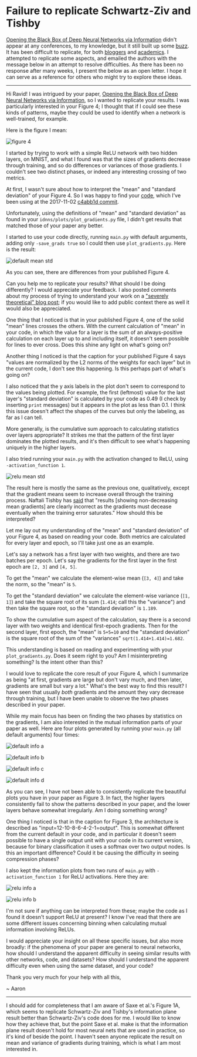 # Failure to replicate Schwartz-Ziv and Tishby

[Opening the Black Box of Deep Neural Networks via Information](https://arxiv.org/abs/1703.00810) didn't appear at any conferences, to my knowledge, but it still built up some [buzz](https://www.quantamagazine.org/new-theory-cracks-open-the-black-box-of-deep-learning-20170921/). It has been difficult to replicate, for both [bloggers](https://severelytheoretical.wordpress.com/2017/09/28/no-information-bottleneck-probably-doesnt-open-the-black-box-of-deep-neural-networks/) and [academics](https://openreview.net/forum?id=ry_WPG-A-). I attempted to replicate some aspects, and emailed the authors with the message below in an attempt to resolve difficulties. As there has been no response after many weeks, I present the below as an open letter. I hope it can serve as a reference for others who might try to explore these ideas.

---

Hi Ravid! I was intrigued by your paper, [Opening the Black Box of Deep Neural Networks via Information](https://arxiv.org/abs/1703.00810), so I wanted to replicate your results. I was particularly interested in your Figure 4; I thought that if I could see these kinds of patterns, maybe they could be used to identify when a network is well-trained, for example.

Here is the figure I mean:

![figure 4](img/figure_4.png)

I started by trying to work with a simple ReLU network with two hidden layers, on MNIST, and what I found was that the sizes of gradients decrease through training, and so do differences or variances of those gradients. I couldn't see two distinct phases, or indeed any interesting crossing of two metrics.

At first, I wasn't sure about how to interpret the "mean" and "standard deviation" of your Figure 4. So I was happy to find your [code](https://github.com/ravidziv/IDNNs), which I've been using at the 2017-11-02 [c4abb1d commit](https://github.com/ravidziv/IDNNs/tree/c4abb1dad4fbb262315eb8b96eb85dc5c3e98e5c).

Unfortunately, using the definitions of "mean" and "standard deviation" as found in your `idnns/plots/plot_gradients.py` file, I didn't get results that matched those of your paper any better.

I started to use your code directly, running `main.py` with default arguments, adding only `-save_grads true` so I could then use `plot_gradients.py`. Here is the result:

![default mean std](img/default_mean_std.png)

As you can see, there are differences from your published Figure 4.

Can you help me to replicate your results? What should I be doing differently? I would appreciate your feedback. I also posted comments about my process of trying to understand your work on a ["severely theoretical" blog post](https://severelytheoretical.wordpress.com/2017/09/28/no-information-bottleneck-probably-doesnt-open-the-black-box-of-deep-neural-networks/); if you would like to add public context there as well it would also be appreciated.

One thing that I noticed is that in your published Figure 4, one of the solid "mean" lines crosses the others. With the current calculation of "mean" in your code, in which the value for a layer is the sum of an always-positive calculation on each layer up to and including itself, it doesn't seem possible for lines to ever cross. Does this shine any light on what's going on?

Another thing I noticed is that the caption for your published Figure 4 says "values are normalized by the L2 norms of the weights for each layer" but in the current code, I don't see this happening. Is this perhaps part of what's going on?

I also noticed that the y axis labels in the plot don't seem to correspond to the values being plotted. For example, the first (leftmost) value for the last layer's "standard deviation" is calculated by your code as 0.49 (I check by inserting `print` messages) but it appears in the plot as less than 0.1. I think this issue doesn't affect the shapes of the curves but only the labeling, as far as I can tell.

More generally, is the cumulative sum approach to calculating statistics over layers appropriate? It strikes me that the pattern of the first layer dominates the plotted results, and it's then difficult to see what's happening uniquely in the higher layers.

I also tried running your `main.py` with the activation changed to ReLU, using `-activation_function 1`.

![relu mean std](img/relu_mean_std.png)

The result here is mostly the same as the previous one, qualitatively, except that the gradient means seem to increase overall through the training process. Naftali Tishby has [said](https://severelytheoretical.wordpress.com/2017/09/28/no-information-bottleneck-probably-doesnt-open-the-black-box-of-deep-neural-networks/#comment-183) that "results [showing non-decreasing mean gradients] are clearly incorrect as the gradients must decease eventually when the training error saturates." How should this be interpreted?

Let me lay out my understanding of the "mean" and "standard deviation" of your Figure 4, as based on reading your code. Both metrics are calculated for every layer and epoch, so I'll take just one as an example.

Let's say a network has a first layer with two weights, and there are two batches per epoch. Let's say the gradients for the first layer in the first epoch are `[2, 3]` and `[4, 5]`.

To get the "mean" we calculate the element-wise mean (`[3, 4]`) and take the norm, so the "mean" is `5`.

To get the "standard deviation" we calculate the element-wise variance (`[1, 1]`) and take the square root of its sum (`1.414`; call this the "variance") and then take the square root, so the "standard deviation" is `1.189`.

To show the cumulative sum aspect of the calculation, say there is a second layer with two weights and identical first-epoch gradients. Then for the second layer, first epoch, the "mean" is `5+5=10` and the "standard deviation" is the square root of the sum of the "variances" `sqrt(1.414+1.414)=1.682`.

This understanding is based on reading and experimenting with your `plot_gradients.py`. Does it seem right to you? Am I misinterpreting something? Is the intent other than this?

I would love to replicate the core result of your Figure 4, which I summarize as being "at first, gradients are large but don't vary much, and then later, gradients are small but vary a lot." What's the best way to find this result? I have seen that usually _both_ gradients and the amount they vary decrease through training, but I have been unable to observe the two phases described in your paper.

While my main focus has been on finding the two phases by statistics on the gradients, I am also interested in the mutual information parts of your paper as well. Here are four plots generated by running your `main.py` (all default arguments) four times:

![default info a](img/default_info_a.png)

![default info b](img/default_info_b.png)

![default info c](img/default_info_c.png)

![default info d](img/default_info_d.png)

As you can see, I have not been able to consistently replicate the beautiful plots you have in your paper as Figure 3. In fact, the higher layers consistently fail to show the patterns described in your paper, and the lower layers behave somewhat irregularly. Am I doing something wrong?

One thing I noticed is that in the caption for Figure 3, the architecture is described as "input=12-10-8-6-4-2-1=output". This is somewhat different from the current default in your code, and in particular it doesn't seem possible to have a single output unit with your code in its current version, because for binary classification it uses a softmax over two output nodes. Is this an important difference? Could it be causing the difficulty in seeing compression phases?

I also kept the information plots from two runs of `main.py` with `-activation_function 1` for ReLU activations. Here they are:

![relu info a](img/relu_info_a.png)

![relu info b](img/relu_info_b.png)

I'm not sure if anything can be interpreted from these; maybe the code as I found it doesn't support ReLU at present? I know I've read that there are some different issues concerning binning when calculating mutual information involving ReLUs.

I would appreciate your insight on all these specific issues, but also more broadly: if the phenomena of your paper are general to neural networks, how should I understand the apparent difficulty in seeing similar results with other networks, code, and datasets? How should I understand the apparent difficulty even when using the same dataset, and your code?

Thank you very much for your help with all this,

~ Aaron

---

I should add for completeness that I am aware of Saxe et al.'s Figure 1A, which seems to replicate Schwartz-Ziv and Tishby's information plane result better than Schwartz-Ziv's code does for me. I would like to know how they achieve that, but the point Saxe et al. make is that the information plane result doesn't hold for most neural nets that are used in practice, so it's kind of beside the point. I haven't seen anyone replicate the result on mean and variance of gradients during training, which is what I am most interested in.
